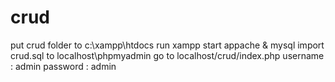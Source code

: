 # crud
put crud folder to c:\xampp\htdocs
run  xampp
start appache & mysql
import crud.sql to localhost\phpmyadmin
go to localhost/crud/index.php
username : admin
password : admin
